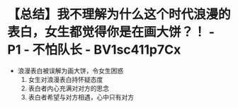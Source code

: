 # 【总结】我不理解为什么这个时代浪漫的表白，女生都觉得你是在画大饼？！ - P1 - 不怕队长 - BV1sc411p7Cx

-   浪漫表白被误解为画大饼，令女生困惑
    1.  女生对浪漫表白持怀疑态度
    2.  表白者内心充满对对方的思念
    3.  表白者希望与对方相遇，心中只有对方